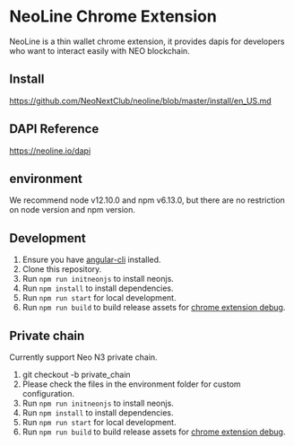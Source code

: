 # NeoLine Chrome Extension

NeoLine is a thin wallet chrome extension, it provides dapis for developers who want to interact easily with NEO blockchain.

## Install

https://github.com/NeoNextClub/neoline/blob/master/install/en_US.md

## DAPI Reference

https://neoline.io/dapi

## environment

We recommend node v12.10.0 and npm v6.13.0, but there are no restriction on node version and npm version.

## Development

1. Ensure you have [angular-cli](https://angular.io/cli) installed.
2. Clone this repository.
3. Run `npm run initneonjs` to install neonjs.
4. Run `npm install` to install dependencies.
5. Run `npm run start` for local development.
6. Run `npm run build` to build release assets for [chrome extension debug](https://developer.chrome.com/extensions/tut_debugging).

## Private chain

Currently support Neo N3 private chain.

1. git checkout -b private_chain
2. Please check the files in the environment folder for custom configuration.
3. Run `npm run initneonjs` to install neonjs.
4. Run `npm install` to install dependencies.
5. Run `npm run start` for local development.
6. Run `npm run build` to build release assets for [chrome extension debug](https://developer.chrome.com/extensions/tut_debugging).
